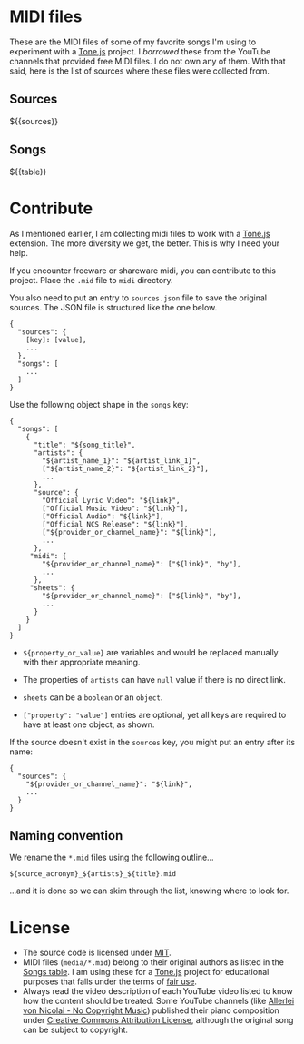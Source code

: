 <!-- @format -->
<!-- @lastUpdated ${{lastUpdated}} -->

# MIDI files

These are the MIDI files of some of my favorite songs I'm using to experiment with a [Tone.js][1] project. I _borrowed_ these from the YouTube channels that provided free MIDI files. I do not own any of them. With that said, here is the list of sources where these files were collected from.

## Sources

${{sources}}

## Songs

${{table}}

# Contribute

As I mentioned earlier, I am collecting midi files to work with a [Tone.js][1] extension. The more diversity we get, the better. This is why I need your help.

If you encounter freeware or shareware midi, you can contribute to this project. Place the `.mid` file to `midi` directory.

You also need to put an entry to `sources.json` file to save the original sources. The JSON file is structured like the one below.

```JS
{
  "sources": {
    [key]: [value],
    ...
  },
  "songs": [
    ...
  ]
}
```

Use the following object shape in the `songs` key:

```JS
{
  "songs": [
    {
      "title": "${song_title}",
      "artists": {
        "${artist_name_1}": "${artist_link_1}",
        ["${artist_name_2}": "${artist_link_2}"],
        ...
      },
      "source": {
        "Official Lyric Video": "${link}",
        ["Official Music Video": "${link}"],
        ["Official Audio": "${link}"],
        ["Official NCS Release": "${link}"],
        ["${provider_or_channel_name}": "${link}"],
        ...
      },
     "midi": {
        "${provider_or_channel_name}": ["${link}", "by"],
        ...
      },
     "sheets": {
        "${provider_or_channel_name}": ["${link}", "by"],
        ...
      }
    }
  ]
}
```

-   `${property_or_value}` are variables and would be replaced manually with their appropriate meaning.

-   The properties of `artists` can have `null` value if there is no direct link.

-   `sheets` can be a `boolean` or an `object`.

-   `["property": "value"]` entries are optional, yet all keys are required to have at least one object, as shown.

If the source doesn't exist in the `sources` key, you might put an entry after its name:

```JS
{
  "sources": {
    "${provider_or_channel_name}": "${link}",
    ...
  }
}
```

## Naming convention

We rename the `*.mid` files using the following outline...

```
${source_acronym}_${artists}_${title}.mid
```

...and it is done so we can skim through the list, knowing where to look for.

# License

-   The source code is licensed under [MIT](https://github.com/git/git-scm.com/blob/main/MIT-LICENSE.txt).
-   MIDI files (`media/*.mid`) belong to their original authors as listed in the [Songs table](#songs). I am using these for a [Tone.js][1] project for educational purposes that falls under the terms of [fair use](https://en.wikipedia.org/wiki/Fair_use).
-   Always read the video description of each YouTube video listed to know how the content should be treated. Some YouTube channels (like [Allerlei von Nicolai - No Copyright Music](https://www.youtube.com/channel/UC_bcboyEwTxpEyM-fuCjLkA)) published their piano composition under [Creative Commons Attribution License](https://www.youtube.com/t/creative_commons), although the original song can be subject to copyright.

[1]: https://github.com/Tonejs/Tone.js
